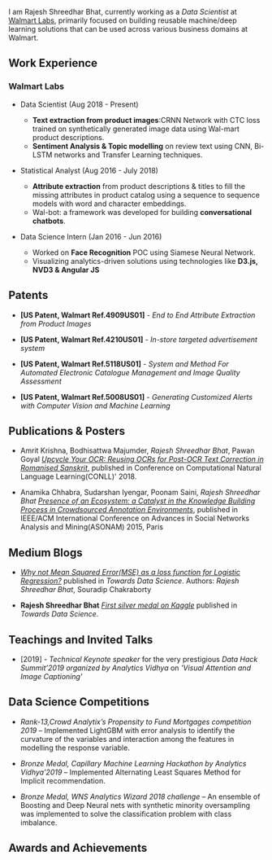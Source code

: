 I am Rajesh Shreedhar Bhat, currently working as a *Data Scientist* at [Walmart Labs](https://www.walmartlabs.com/), primarily focused on building reusable machine/deep learning solutions that can be used across various business domains at Walmart.

## Work Experience
### Walmart Labs
* Data Scientist (Aug 2018 - Present)
    * **Text extraction from product images**:CRNN Network with CTC loss trained on synthetically generated image data using Wal-mart product descriptions.
    * **Sentiment Analysis & Topic modelling** on review text using CNN, Bi-LSTM networks and Transfer Learning techniques.

* Statistical Analyst (Aug 2016 - July 2018)
    * **Attribute extraction** from product descriptions & titles to fill the missing attributes in product catalog using a sequence to sequence models with word and character embeddings.
    * Wal-bot: a framework was developed for building **conversational chatbots**.

* Data Science Intern (Jan 2016 - Jun 2016)
    * Worked on **Face Recognition** POC using Siamese Neural Network.
    * Visualizing analytics-driven solutions using technologies like **D3.js, NVD3 & Angular JS**

## Patents
* **[US Patent, Walmart Ref.4909US01]** - *End to End Attribute Extraction from Product Images* 

* **[US Patent, Walmart Ref.4210US01]** - *In-store targeted advertisement system*

* **[US Patent, Walmart Ref.5118US01]** - *System and Method For Automated Electronic Catalogue Management and Image Quality Assessment*

* **[US Patent, Walmart Ref.5008US01]** - *Generating Customized Alerts with Computer Vision and Machine Learning* 


## Publications & Posters
* Amrit Krishna, Bodhisattwa Majumder, *Rajesh Shreedhar Bhat*, Pawan Goyal [*Upcycle Your OCR: Reusing OCRs for Post-OCR Text Correction in Romanised Sanskrit*](http://aclweb.org/anthology/K18-1034), published in Conference on Computational Natural Language Learning(CONLL)' 2018.

* Anamika Chhabra, Sudarshan Iyengar, Poonam Saini, *Rajesh Shreedhar Bhat* [*Presence of an Ecosystem: a Catalyst in the Knowledge Building Process in Crowdsourced Annotation Environments*](http://dl.acm.org/citation.cfm?id=2809410), published in IEEE/ACM International Conference on Advances in Social Networks Analysis and Mining(ASONAM) 2015, Paris


## Medium Blogs
* [*Why not Mean Squared Error(MSE) as a loss function for Logistic Regression?*](https://towardsdatascience.com/why-not-mse-as-a-loss-function-for-logistic-regression-589816b5e03c) published in *Towards Data Science*.
Authors: *Rajesh Shreedhar Bhat*, Souradip Chakraborty 

* **Rajesh Shreedhar Bhat** [*First silver medal on Kaggle*](https://towardsdatascience.com/first-silver-medal-on-kaggle-d41819182ec9) published in *Towards Data Science*.


## Teachings and Invited Talks
* [2019] - *Technical Keynote speaker* for the very prestigious *Data Hack Summit’2019 organized by Analytics Vidhya* on *'Visual Attention and Image Captioning'*


## Data Science Competitions
* *Rank-13,Crowd Analytix’s Propensity to Fund Mortgages competition 2019* – Implemented LightGBM with error
analysis to identify the curvature of the variables and interaction among the features in modelling the response variable.

* *Bronze Medal, Capillary Machine Learning Hackathon by Analytics Vidhya’2019* – Implemented Alternating Least Squares Method for Implicit recommendation.

* *Bronze Medal, WNS Analytics Wizard 2018 challenge* – An ensemble of Boosting and Deep Neural nets with synthetic minority oversampling was implemented to solve the classification problem with class imbalance.


## Awards and Achievements
